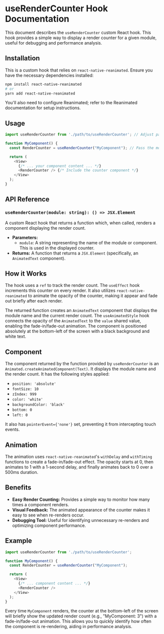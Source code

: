 # useRenderCounter Hook Documentation

This document describes the `useRenderCounter` custom React hook.  This hook provides a simple way to display a render counter for a given module, useful for debugging and performance analysis.

## Installation

This is a custom hook that relies on `react-native-reanimated`. Ensure you have the necessary dependencies installed:

```bash
npm install react-native-reanimated
# or
yarn add react-native-reanimated
```

You'll also need to configure Reanimated; refer to the Reanimated documentation for setup instructions.

## Usage

```javascript
import useRenderCounter from './path/to/useRenderCounter'; // Adjust path as needed

function MyComponent() {
  const RenderCounter = useRenderCounter("MyComponent"); // Pass the module name

  return (
    <View>
      {/* ... your component content ... */}
      <RenderCounter /> {/* Include the counter component */}
    </View>
  );
}

```

## API Reference

### `useRenderCounter(module: string): () => JSX.Element`

A custom React hook that returns a function which, when called, renders a component displaying the render count.

* **Parameters:**
    * `module`: A string representing the name of the module or component.  This is used in the displayed counter.
* **Returns:** A function that returns a `JSX.Element` (specifically, an `AnimatedText` component).

## How it Works

The hook uses a `ref` to track the render count.  The `useEffect` hook increments this counter on every render.  It also utilizes `react-native-reanimated` to animate the opacity of the counter, making it appear and fade out briefly after each render.

The returned function creates an `AnimatedText` component that displays the module name and the current render count.  The `useAnimatedStyle` hook connects the opacity of the `AnimatedText` to the `value` shared value, enabling the fade-in/fade-out animation.  The component is positioned absolutely at the bottom-left of the screen with a black background and white text.

## Component

The component returned by the function provided by `useRenderCounter` is an `Animated.createAnimatedComponent(Text)`. It displays the module name and the render count.  It has the following styles applied:

* `position: 'absolute'`
* `fontSize: 10`
* `zIndex: 999`
* `color: 'white'`
* `backgroundColor: 'black'`
* `bottom: 0`
* `left: 0`

It also has `pointerEvent={'none'}` set, preventing it from intercepting touch events.

## Animation

The animation uses `react-native-reanimated`'s `withDelay` and `withTiming` functions to create a fade-in/fade-out effect.  The opacity starts at 0, then animates to 1 with a 1-second delay, and finally animates back to 0 over a 500ms duration.

## Benefits

* **Easy Render Counting:** Provides a simple way to monitor how many times a component renders.
* **Visual Feedback:**  The animated appearance of the counter makes it easy to see when re-renders occur.
* **Debugging Tool:** Useful for identifying unnecessary re-renders and optimizing component performance.

## Example

```javascript
import useRenderCounter from './path/to/useRenderCounter';

function MyComponent() {
  const RenderCounter = useRenderCounter("MyComponent");

  return (
    <View>
      {/* ... component content ... */}
      <RenderCounter />
    </View>
  );
}
```

Every time `MyComponent` renders, the counter at the bottom-left of the screen will briefly show the updated render count (e.g., "MyComponent: 3") with a fade-in/fade-out animation.  This allows you to quickly identify how often the component is re-rendering, aiding in performance analysis.

